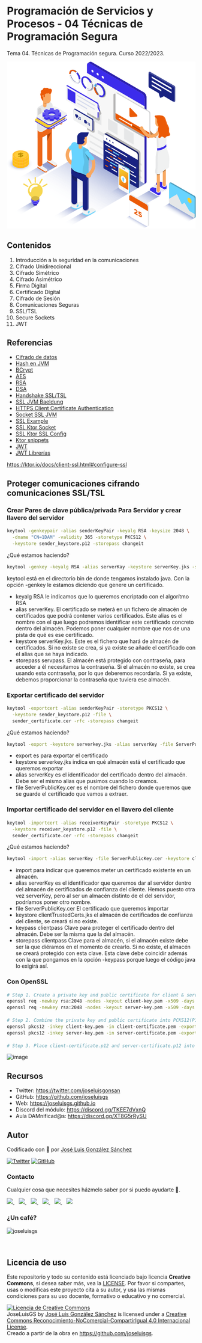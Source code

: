 # Programación de Servicios y Procesos - 04 Técnicas de Programación Segura

Tema 04. Técnicas de Programación segura. Curso 2022/2023.

![imagen](https://raw.githubusercontent.com/joseluisgs/ProgServiciosProcesos-00-2022-2023/master/images/servicios.png)


## Contenidos
1. Introducción a la seguridad en la comunicaciones
2. Cifrado Unidireccional
3. Cifrado Simétrico
4. Cifrado Asimétrico
5. Firma Digital
6. Certificado Digital
7. Cifrado de Sesión
8. Comunicaciones Seguras
9. SSL/TSL
10. Secure Sockets
11. JWT

## Referencias
- [Cifrado de datos](https://latam.kaspersky.com/resource-center/definitions/encryption)
- [Hash en JVM](https://www.baeldung.com/sha-256-hashing-java)
- [BCrypt](https://en.wikipedia.org/wiki/Bcrypt)
- [AES](https://www.baeldung.com/java-aes-encryption-decryption)
- [RSA](https://www.baeldung.com/java-rsa)
- [DSA](https://www.baeldung.com/java-digital-signature)
- [Handshake SSL/TSL](https://www.cloudflare.com/es-es/learning/ssl/what-happens-in-a-tls-handshake/)
- [SSL JVM Baeldung](https://www.baeldung.com/java-ssl)
- [HTTPS Client Certificate Authentication](https://www.baeldung.com/java-https-client-certificate-authentication)
- [Socket SSL JVM](https://chuwiki.chuidiang.org/index.php?title=Socket_SSL_con_Java)
- [SSL Example](https://github.com/AlphaGarden/SSL-Client-Server)
- [SSL Ktor Socket](https://ktor.io/docs/servers-raw-sockets.html#secure)
- [SSL Ktor SSL Config](https://ktor.io/docs/client-ssl.html#configure-ssl)
- [Ktor snippets](https://github.com/ktorio/ktor-documentation/tree/2.2.1/codeSnippets/snippets)
- [JWT](https://es.wikipedia.org/wiki/JSON_Web_Token)
- [JWT Librerías](https://jwt.io/libraries)

https://ktor.io/docs/client-ssl.html#configure-ssl

## Proteger comunicaciones cifrando comunicaciones SSL/TSL
### Crear Pares de clave pública/privada Para Servidor y crear llavero del servidor
```bash
keytool -genkeypair -alias senderKeyPair -keyalg RSA -keysize 2048 \
  -dname "CN=1DAM" -validity 365 -storetype PKCS12 \
  -keystore sender_keystore.p12 -storepass changeit
```
¿Qué estamos haciendo?
```bash
keytool -genkey -keyalg RSA -alias serverKay -keystore serverKey.jks -storepass servpass
```

keytool está en el directorio bin de donde tengamos instalado java.
Con la opción -genkey le estamos diciendo que genere un certificado.
- keyalg RSA le indicamos que lo queremos encriptado con el algorítmo RSA
- alias serverKey. El certificado se meterá en un fichero de almacén de certificados que podrá contener varios certificados. Este alias es el nombre con el que luego podremos identificar este certificado concreto dentro del almacén. Podemos poner cualquier nombre que nos de una pista de qué es ese certificado.
- keystore serverKey.jks. Este es el fichero que hará de almacén de certificados. Si no existe se crea, si ya existe se añade el certificado con el alias que se haya indicado.
- storepass servpass. El almacén está protegido con contraseña, para acceder a él necesitamos la contraseña. Si el almacén no existe, se crea usando esta contraseña, por lo que deberemos recordarla. Si ya existe, debemos proporcionar la contraseña que tuviera ese almacén.


### Exportar certificado del servidor
```bash
keytool -exportcert -alias senderKeyPair -storetype PKCS12 \
  -keystore sender_keystore.p12 -file \
  sender_certificate.cer -rfc -storepass changeit
```
¿Qué estamos haciendo?
```bash
keytool -export -keystore serverkey.jks -alias serverKey -file ServerPublicKey.cer
```
- export es para exportar el certificado
- keystore serverkey.jks indica en qué almacén está el certificado que queremos exportar
- alias serverKey es el identificador del certificado dentro del almacén. Debe ser el mismo alias que pusimos cuando lo creamos.
- file ServerPublicKey.cer es el nombre del fichero donde queremos que se guarde el certificado que vamos a extraer.


### Importar certificado del servidor en el llavero del cliente
```bash
keytool -importcert -alias receiverKeyPair -storetype PKCS12 \
  -keystore receiver_keystore.p12 -file \
  sender_certificate.cer -rfc -storepass changeit
```
¿Qué estamos haciendo?
```bash
keytool -import -alias serverKey -file ServerPublicKey.cer -keystore clientTrustedCerts.jks -keypass clientpass -storepass clientpass
```
- import para indicar que queremos meter un certificado existente en un almacén.
- alias serverKey es el identificador que queremos dar al servidor dentro del almacén de certificados de confianza del cliente. Hemos puesto otra vez serverKey, pero al ser un almacén distinto de el del servidor, podríamos poner otro nombre.
- file ServerPublicKey.cer El certificado que queremos importar
- keystore clientTrustedCerts.jks el almacén de certificados de confianza del cliente, se creará si no existe.
- keypass clientpass Clave para proteger el certificado dentro del almacén. Debe ser la misma que la del almacén.
- storepass clientpass Clave para el almacén, si el almacén existe debe ser la que diéramos en el momento de crearlo. Si no existe, el almacén se creará protegido con esta clave. Esta clave debe coincidir además con la que pongamos en la opción -keypass porque luego el código java lo exigirá así.


### Con OpenSSL
```bash
# Step 1. Create a private key and public certificate for client & server by openssl tool.
openssl req -newkey rsa:2048 -nodes -keyout client-key.pem -x509 -days 365 -out client-certificate.pem  
openssl req -newkey rsa:2048 -nodes -keyout server-key.pem -x509 -days 365 -out server-certificate.pem

# Step 2. Combine the private key and public certificate into PCKS12(P12) format for client and server respectively.
openssl pkcs12 -inkey client-key.pem -in client-certificate.pem -export -out client-certificate.p12
openssl pkcs12 -inkey server-key.pem -in server-certificate.pem -export -out server-certificate.p12

# Step 3. Place client-certificate.p12 and server-certificate.p12 into keystore and trustStore location.
```
![image](https://raw.githubusercontent.com/AlphaGarden/SSL-Client-Server/master/img/client-server.jpg)

## Recursos
- Twitter: https://twitter.com/joseluisgonsan
- GitHub: https://github.com/joseluisgs
- Web: https://joseluisgs.github.io
- Discord del módulo: https://discord.gg/TKEE7dVxnQ
- Aula DAMnificad@s: https://discord.gg/XT8G5rRySU


## Autor

Codificado con :sparkling_heart: por [José Luis González Sánchez](https://twitter.com/joseluisgonsan)

[![Twitter](https://img.shields.io/twitter/follow/joseluisgonsan?style=social)](https://twitter.com/joseluisgonsan)
[![GitHub](https://img.shields.io/github/followers/joseluisgs?style=social)](https://github.com/joseluisgs)

### Contacto
<p>
  Cualquier cosa que necesites házmelo saber por si puedo ayudarte 💬.
</p>
<p>
 <a href="https://joseluisgs.github.io/" target="_blank">
        <img src="https://joseluisgs.github.io/img/favicon.png" 
    height="30">
    </a>  &nbsp;&nbsp;
    <a href="https://github.com/joseluisgs" target="_blank">
        <img src="https://distreau.com/github.svg" 
    height="30">
    </a> &nbsp;&nbsp;
        <a href="https://twitter.com/joseluisgonsan" target="_blank">
        <img src="https://i.imgur.com/U4Uiaef.png" 
    height="30">
    </a> &nbsp;&nbsp;
    <a href="https://www.linkedin.com/in/joseluisgonsan" target="_blank">
        <img src="https://upload.wikimedia.org/wikipedia/commons/thumb/c/ca/LinkedIn_logo_initials.png/768px-LinkedIn_logo_initials.png" 
    height="30">
    </a>  &nbsp;&nbsp;
    <a href="https://discordapp.com/users/joseluisgs#3560" target="_blank">
        <img src="https://logodownload.org/wp-content/uploads/2017/11/discord-logo-4-1.png" 
    height="30">
    </a> &nbsp;&nbsp;
    <a href="https://g.dev/joseluisgs" target="_blank">
        <img loading="lazy" src="https://googlediscovery.com/wp-content/uploads/google-developers.png" 
    height="30">
    </a>    
</p>

### ¿Un café?
<p><a href="https://www.buymeacoffee.com/joseluisgs"> <img align="left" src="https://cdn.buymeacoffee.com/buttons/v2/default-blue.png" height="50" alt="joseluisgs" /></a></p><br><br><br>

## Licencia de uso

Este repositorio y todo su contenido está licenciado bajo licencia **Creative Commons**, si desea saber más, vea la [LICENSE](https://joseluisgs.github.io/docs/license/). Por favor si compartes, usas o modificas este proyecto cita a su autor, y usa las mismas condiciones para su uso docente, formativo o educativo y no comercial.

<a rel="license" href="http://creativecommons.org/licenses/by-nc-sa/4.0/"><img alt="Licencia de Creative Commons" style="border-width:0" src="https://i.creativecommons.org/l/by-nc-sa/4.0/88x31.png" /></a><br /><span xmlns:dct="http://purl.org/dc/terms/" property="dct:title">JoseLuisGS</span> by <a xmlns:cc="http://creativecommons.org/ns#" href="https://joseluisgs.github.io/" property="cc:attributionName" rel="cc:attributionURL">José Luis González Sánchez</a> is licensed under a <a rel="license" href="http://creativecommons.org/licenses/by-nc-sa/4.0/">Creative Commons Reconocimiento-NoComercial-CompartirIgual 4.0 Internacional License</a>.<br />Creado a partir de la obra en <a xmlns:dct="http://purl.org/dc/terms/" href="https://github.com/joseluisgs" rel="dct:source">https://github.com/joseluisgs</a>.